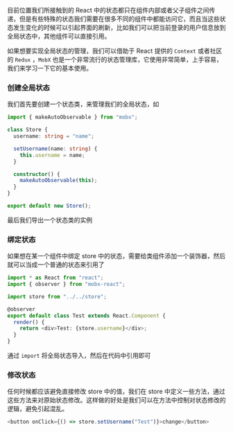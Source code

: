 目前位置我们所接触到的 React 中的状态都只在组件内部或者父子组件之间传递，但是有些特殊的状态我们需要在很多不同的组件中都能访问它，而且当这些状态发生变化的时候可以引起界面的刷新，比如我们可以把当前登录的用户信息放到全局状态中，其他组件可以直接引用。

如果想要实现全局状态的管理，我们可以借助于 React 提供的 `Context` 或者社区的 `Redux` ，`MobX` 也是一个非常流行的状态管理库，它使用非常简单，上手容易，我们来学习一下它的基本使用。

### 创建全局状态

我们首先要创建一个状态类，来管理我们的全局状态，如

```ts
import { makeAutoObservable } from "mobx";

class Store {
  username: string = "name";

  setUsername(name: string) {
    this.username = name;
  }

  constructor() {
    makeAutoObservable(this);
  }
}

export default new Store();
```

最后我们导出一个状态类的实例

### 绑定状态

如果想在某一个组件中绑定 store 中的状态，需要给类组件添加一个装饰器，然后就可以当成一个普通的状态来引用了

```ts
import * as React from "react";
import { observer } from "mobx-react";

import store from "../../store";

@observer
export default class Test extends React.Component {
  render() {
    return <div>Test: {store.username}</div>;
  }
}
```

通过 `import` 将全局状态导入，然后在代码中引用即可

### 修改状态

任何时候都应该避免直接修改 store 中的值，我们在 store 中定义一些方法，通过这些方法来对原始状态修改。这样做的好处是我们可以在方法中控制对状态修改的逻辑，避免引起混乱。

```ts
<button onClick={() => store.setUsername("Test")}>change</button>
```
